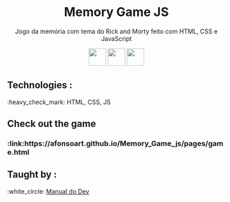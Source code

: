 <h1 align="center">Memory Game JS</h1>
<p align="center">Jogo da memória com tema do Rick and Morty feito com HTML, CSS e JavaScript</strong></p>
<p align="center">
 <img src="https://cdn.jsdelivr.net/gh/devicons/devicon/icons/html5/html5-original.svg" width="40px" />
 <img src="https://cdn.jsdelivr.net/gh/devicons/devicon/icons/css3/css3-original.svg" width="40px"/>
 <img src="https://cdn.jsdelivr.net/gh/devicons/devicon/icons/javascript/javascript-original.svg" width="40px"/>
</p>

<h2><strong>Technologies :</strong></h2>
<p>:heavy_check_mark: HTML, CSS, JS</p>
<h2><strong>Check out the game</strong></h2>
<h3>:link:https://afonsoart.github.io/Memory_Game_js/pages/game.html</h3>

<h2><strong>Taught by :</strong></h2>
<p>:white_circle: <a href="https://www.youtube.com/c/ManualdoDev">Manual do Dev</a></p>
